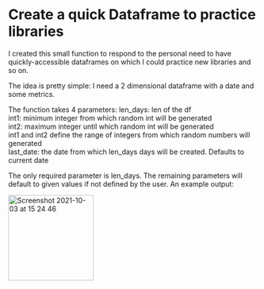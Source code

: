 # Create a quick Dataframe to practice libraries

I created this small function to respond to the personal need to have quickly-accessible dataframes
on which I could practice new libraries and so on. 

The idea is pretty simple: I need a 2 dimensional dataframe with a date and some metrics. 

The function takes 4 parameters: 
    len_days: len of the df\
    int1: minimum integer from which random int will be generated\
    int2: maximum integer until which random int will be generated\
    int1 and int2 define the range of integers from which random numbers will
    generated\
    last_date: the date from which len_days days will be created. Defaults to current date
  
The only required parameter is len_days. The remaining parameters will default to given values if not defined by the user.
An example output: 

<img width="172" alt="Screenshot 2021-10-03 at 15 24 46" src="https://user-images.githubusercontent.com/73912794/135755578-088128ba-1a15-4ac8-8b28-5a094a3f36e9.png">
